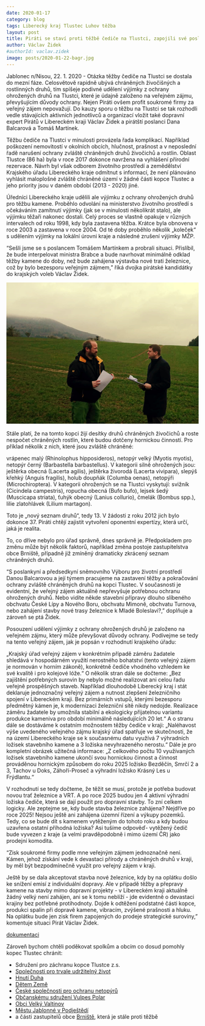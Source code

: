 ```yaml
---
date: 2020-01-17
category: blog
tags: Liberecký kraj Tlustec Luhov těžba  
layout: post
title: Piráti se staví proti těžbě čediče na Tlustci, zapojili své poslance a iniciují novou expertízu
author: Václav Židek
#authorId: vaclav.zidek
image: posts/2020-01-22-bagr.jpg
---
```


Jablonec n/Nisou, 22. 1. 2020 - Otázka těžby čediče na Tlustci se dostala do mezní fáze. Celosvětově rapidně ubývá chráněných živočišných a rostlinných druhů, tím spíšeje podivné udělení výjimky z ochrany ohrožených druhů na Tlustci, které je údajně založeno na veřejném zájmu, převyšujícím důvody ochrany. Nejen Piráti ovšem profit soukromé firmy za veřejný zájem nepovažují. Do kauzy sporu o těžbu na Tlustci se tak rozhodli vedle stávajících aktivních jednotlivců a organizací vložit také dopravní expert Pirátů v Libereckém kraji Václav Židek a pirátští poslanci Dana Balcarová a Tomáš Martínek.

Těžbu čediče na Tlustci v minulosti provázela řada komplikací. Například poškození nemovitostí v okolních obcích, hlučnost, prašnost a v neposlední řadě narušení ochrany zvláště chráněných druhů živočichů a rostlin. Oblast Tlustce (86 ha) byla v roce 2017 dokonce navržena na vyhlášení přírodní rezervace. Návrh byl však odborem životního prostředí a zemědělství Krajského úřadu Libereckého kraje odmítnut s informací, že není plánováno vyhlásit maloplošné zvláště chráněné území v žádné části kopce Tlustec a jeho priority jsou v daném období (2013 - 2020) jiné.

Úředníci Libereckého kraje udělili ale výjimku z ochrany ohrožených druhů pro těžbu kamene. Proběhlo odvolání na ministerstvo životního prostředí s očekáváním zamítnutí výjimky (jak se v minulosti několikrát stalo), ale výjimku těžaři nakonec dostali. Celý proces se vlastně opakuje v různých intervalech od roku 1998, kdy byla zastavena těžba. Krátce byla obnovena v roce 2003 a zastavena v roce 2004. Od té doby proběhlo několik „koleček“ s udělením výjimky na lokální úrovni kraje a následné zrušení výjimky MŽP.

“Sešli jsme se s poslancem Tomášem Martínkem a probrali situaci. Přislíbil, že bude interpelovat ministra Brabce a bude navrhovat minimálně odklad těžby kamene do doby, než bude zahájena výstavba nové trati železnice, což by bylo bezesporu veřejným zájmem,” říká dvojka pirátské kandidátky do krajských voleb Václav Židek.

![Zbyněk Miklík](/assets/img/posts/2020-01-22-tlustecsposlancem.jpg)

Stále platí, že na tomto kopci žijí desítky druhů chráněných živočichů a roste nespočet chráněných rostlin, které budou dotčeny hornickou činností. Pro příklad několik z nich, které jsou zvláště chráněné:

vrápenec malý (Rhinolophus hipposideros), netopýr velký (Myotis myotis), netopýr černý (Barbastella barbastellus). V kategorii silně ohrožených jsou: ještěrka obecná (Lacerta agilis), ještěrka živorodá (Lacerta vivipara), slepýš křehký (Anguis fragilis), holub doupňák (Columba oenas), netopýři (Microchiroptera). V kategorii ohrožených se na Tlustci vyskytují: svižník (Cicindela campestris), ropucha obecná (Bufo bufo), lejsek šedý (Muscicapa striata), ťuhýk obecný (Lanius collurio), čmelák (Bombus spp.), lilie zlatohlávek (Lilium martagon).

Toto je „nový seznam druhů“, tedy 13. V žádosti z roku 2012 jich bylo dokonce 37. Piráti chtějí zajistit vytvoření oponentní expertízy, která určí, jaká je realita.

To, co dříve nebylo pro úřad správně, dnes správně je. Předpokladem pro změnu může být několik faktorů, například změna postoje zastupitelstva obce Brniště, případně již zmíněný dramaticky zkrácený seznam chráněných druhů.

“S poslankyní a předsedkyní sněmovního Výboru pro životní prostředí Danou Balcarovou a její týmem pracujeme na zastavení těžby a pokračování ochrany zvláště chráněných druhů na kopci Tlustec. V současnosti je evidentní, že veřejný zájem aktuálně nepřevyšuje potřebnou ochranu ohrožených druhů. Nebo vidíte někde stavební přípravy dlouho slíbeného obchvatu České Lípy a Nového Boru, obchvatu Mimoně, obchvatu Turnova, nebo zahájení stavby nové trasy železnice k Mladé Boleslavi?,” doplňuje a zároveň se ptá Židek.

Posouzení udělení výjimky z ochrany ohrožených druhů je založeno na veřejném zájmu, který může převyšovat důvody ochrany. Podívejme se tedy na tento veřejný zájem, jak je popsán v rozhodnutí krajského úřadu:

„Krajský úřad veřejný zájem v konkrétním případě záměru žadatele shledává v hospodárném využití nerostného bohatství (tento veřejný zájem je normován v horním zákoně), konkrétně čediče vhodného vzhledem ke své kvalitě i pro kolejové lóže.“ O několik stran dále se dočteme: „Bez zajištění potřebných surovin by nebylo možné realizovat ani celou řadu veřejně prospěšných staveb. Například dlouhodobě Liberecký kraj i stát deklaruje jednoznačný veřejný zájem a nutnost zlepšení železničního spojení v Libereckém kraji. Bez primárních vstupů, kterými bezesporu předmětný kámen je, k modernizaci železniční sítě nikdy nedojde. Realizace záměru žadatele by umožnila stabilní a ekologicky přijatelnou variantu produkce kameniva pro období minimálně následujících 20 let.“ A o stranu dále se dostáváme k ostatním možnostem těžby čediče v kraji: „Naléhavost výše uvedeného veřejného zájmu krajský úřad spatřuje ve skutečnosti, že na území Libereckého kraje se k současnému datu využívá 7 výhradních ložisek stavebního kamene a 3 ložiska nevyhrazeného nerostu.“ Dále je pro kompletní obrázek užitečná informace: „Z celkového počtu 10 využívaných ložisek stavebního kamene ukončí svou hornickou činnost a činnost prováděnou hornickým způsobem do roku 2025 ložisko Bezděčín, Smrčí 2 a 3, Tachov u Doks, Záhoří-Proseč a výhradní ložisko Krásný Les u Frýdlantu.“

V rozhodnutí se tedy dočteme, že těžit se musí, protože je potřeba budovat novou trať železnice a VRT. A po roce 2025 budou jen 4 aktivní výhradní ložiska čediče, která se dají použít pro dopravní stavby. To zní celkem logicky. Ale zeptejme se, kdy bude stavba železnice zahájena? Nejdříve po roce 2025! Nejsou ještě ani zahájena územní řízení a výkupy pozemků. Tedy, co se bude dít s kamenem vytěženým do tohoto roku a kdy budou uzavřena ostatní příhodná ložiska? Asi tušíme odpověď- vytěžený čedič bude vyvezen z kraje (a velmi pravděpodobně i mimo území ČR) jako prodejní komodita.

“Zisk soukromé firmy podle mne veřejným zájmem jednoznačně není. Kámen, jehož získání vede k devastaci přírody a chráněných druhů v kraji, by měl být bezpodmínečně využit pro veřejný zájem v kraji.

Ještě by se dala akceptovat stavba nové železnice, kdy by na oplátku došlo ke snížení emisí z individuální dopravy.  Ale v případě těžby a přepravy kamene na stavby mimo dopravní projekty - v Libereckém kraji aktuálně žádný velký není zahájen, ani se k tomu neblíží - jde evidentně o devastaci krajiny bez potřebné protihodnoty. Dojde k odtěžení podstatné části kopce, produkci spalin při dopravě kamene, vibracím, zvýšené prašnosti a hluku. Na oplátku bude jen zisk firem zapojených do prodeje strategické suroviny,” komentuje situaci Pirát Václav Židek.

[dokumentaci](http://daringfireball.net/projects/markdown/syntax)

Zároveň bychom chtěli poděkovat spolkům a obcím co dosud pomohly kopec Tlustec chránit:
- Sdružení pro záchranu kopce Tlustce z.s.
- [Společnosti pro trvale udržitelný život](https://stuz.cz/)
- [Hnutí Duha](http://www.hnutiduha.cz/)
- [Dětem Země](https://detizeme.cz/)
- [České společnosti pro ochranu netopýrů](https://www.ceson.org/)
- [Občanskému sdružení Vulpes Polar](https://vulpespolar.estranky.cz/clanky/kdo-jsme-a-o-co-nam-jde.html)
- [Obci Velký Valtinov](https://www.velkyvaltinov.cz/)
- [Městu Jablonné v Podještědí](https://www.jablonnevp.cz/)
- a části zastupitelů obce [Brniště](https://brniste.cz/), která je stále proti těžbě
